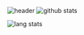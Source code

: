 ![header](https://capsule-render.vercel.app/api?type=waving&color=gradient&height=225&section=header&text=Hi,%20I'm%20Jayanth&animation=twinkling&fontSize=60&fontAlign=30&fontAlignY=40&customColorList=7,9,10,16,20,22,23)
![github stats](https://github-readme-stats.vercel.app/api?username=jayanthh71&show_icons=true&include_all_commits=true&custom_title=My%20GitHub%20Stats&rank_icon=github&hide=issues,contribs&theme=bear)

![lang stats](https://github-readme-stats.vercel.app/api/top-langs/?username=jayanthh71&theme=bear&layout=compact)
